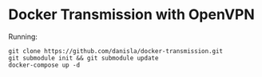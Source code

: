 # Docker Transmission with OpenVPN

Running:

```
git clone https://github.com/danisla/docker-transmission.git
git submodule init && git submodule update
docker-compose up -d
```

